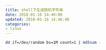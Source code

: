 ```yaml
---
title: shell下生成随机字符串
date: 2018-01-16 14:40:00
updated: 2018-01-16 14:46:48
categories:
- linux
---
```

```bash
dd if=/dev/random bs=1M count=1 | md5sum -
```